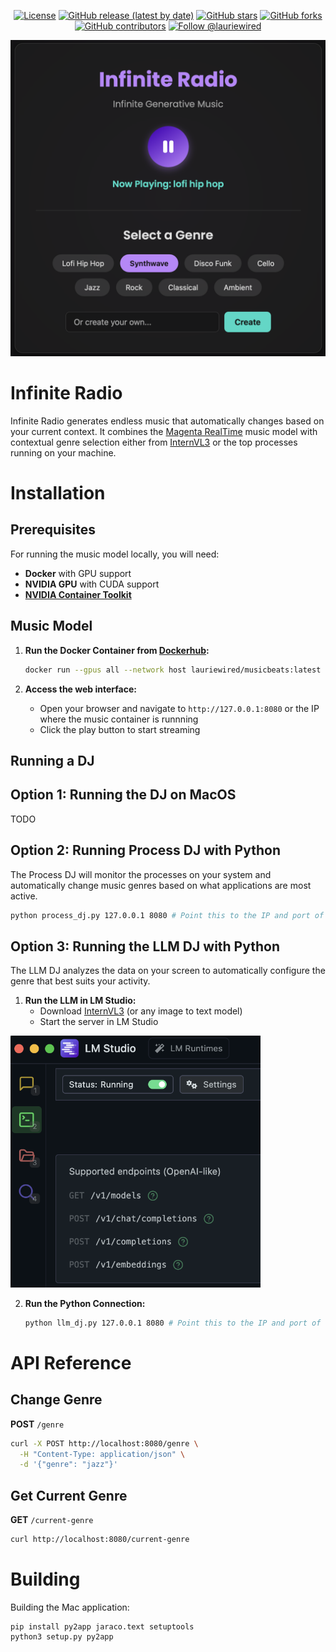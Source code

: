 <div align="center">

[![License](https://img.shields.io/badge/License-Apache%202.0-blue.svg)](https://www.apache.org/licenses/LICENSE-2.0)
[![GitHub release (latest by date)](https://img.shields.io/github/v/release/LaurieWired/InfiniteRadio)](https://github.com/LaurieWired/InfiniteRadio/releases)
[![GitHub stars](https://img.shields.io/github/stars/LaurieWired/InfiniteRadio)](https://github.com/LaurieWired/InfiniteRadio/stargazers)
[![GitHub forks](https://img.shields.io/github/forks/LaurieWired/InfiniteRadio)](https://github.com/LaurieWired/InfiniteRadio/network/members)
[![GitHub contributors](https://img.shields.io/github/contributors/LaurieWired/InfiniteRadio)](https://github.com/LaurieWired/InfiniteRadio/graphs/contributors)
[![Follow @lauriewired](https://img.shields.io/twitter/follow/lauriewired?style=social)](https://twitter.com/lauriewired)

![logo](images/infinite_radio.png)

</div>

# Infinite Radio

Infinite Radio generates endless music that automatically changes based on your current context. It combines the [Magenta RealTime](https://magenta.withgoogle.com/magenta-realtime) music model with contextual genre selection either from [InternVL3](https://huggingface.co/OpenGVLab/InternVL3-2B) or the top processes running on your machine.

# Installation

## Prerequisites

For running the music model locally, you will need:
- **Docker** with GPU support
- **NVIDIA GPU** with CUDA support
- **[NVIDIA Container Toolkit](https://docs.nvidia.com/datacenter/cloud-native/container-toolkit/latest/install-guide.html)**

## Music Model

1. **Run the Docker Container from [Dockerhub](https://hub.docker.com/repository/docker/lauriewired/musicbeats/general):**
   ```bash
   docker run --gpus all --network host lauriewired/musicbeats:latest
   ```

2. **Access the web interface:**
   - Open your browser and navigate to `http://127.0.0.1:8080` or the IP where the music container is runnning
   - Click the play button to start streaming
  
## Running a DJ

## Option 1: Running the DJ on MacOS

TODO

## Option 2: Running Process DJ with Python

The Process DJ will monitor the processes on your system and automatically change music genres based on what applications are most active.

```bash
python process_dj.py 127.0.0.1 8080 # Point this to the IP and port of the music model
```

## Option 3: Running the LLM DJ with Python

The LLM DJ analyzes the data on your screen to automatically configure the genre that best suits your activity.

1. **Run the LLM in LM Studio:**
   - Download [InternVL3](https://huggingface.co/OpenGVLab/InternVL3-2B) (or any image to text model)
   - Start the server in LM Studio
  
<img src="images/lm_studio.png" alt="lm_studio" width="400"/>

2. **Run the Python Connection:**
   ```bash
   python llm_dj.py 127.0.0.1 8080 # Point this to the IP and port of the music model
   ```

# API Reference

## Change Genre

**POST** `/genre`

```bash
curl -X POST http://localhost:8080/genre \
  -H "Content-Type: application/json" \
  -d '{"genre": "jazz"}'
```

## Get Current Genre

**GET** `/current-genre`

```bash
curl http://localhost:8080/current-genre
```

# Building

Building the Mac application:

```
pip install py2app jaraco.text setuptools
python3 setup.py py2app
```
